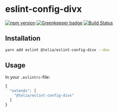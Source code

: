 # eslint-config-divx
[![npm version](https://badge.fury.io/js/%40telia%2Feslint-config-divx.svg)](https://badge.fury.io/js/%40telia%2Feslint-config-divx)
[![Greenkeeper badge](https://badges.greenkeeper.io/TeliaSoneraNorge/eslint-config-divx.svg)](https://greenkeeper.io/)
[![Build Status](https://travis-ci.org/TeliaSoneraNorge/eslint-config-divx.svg?branch=master)](https://travis-ci.org/TeliaSoneraNorge/eslint-config-divx)
## Installation

```sh
yarn add eslint @telia/eslint-config-divx --dev
```

## Usage

In your `.eslintrc`-file:
```js
{
  "extends": [
    "@telia/eslint-config-divx"
  ]
}
```